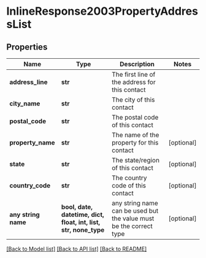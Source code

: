 # InlineResponse2003PropertyAddressList


## Properties
Name | Type | Description | Notes
------------ | ------------- | ------------- | -------------
**address_line** | **str** | The first line of the address for this contact | 
**city_name** | **str** | The city of this contact | 
**postal_code** | **str** | The postal code of this contact | 
**property_name** | **str** | The name of the property for this contact | [optional] 
**state** | **str** | The state/region of this contact | [optional] 
**country_code** | **str** | The country code of this contact | [optional] 
**any string name** | **bool, date, datetime, dict, float, int, list, str, none_type** | any string name can be used but the value must be the correct type | [optional]

[[Back to Model list]](../README.md#documentation-for-models) [[Back to API list]](../README.md#documentation-for-api-endpoints) [[Back to README]](../README.md)


